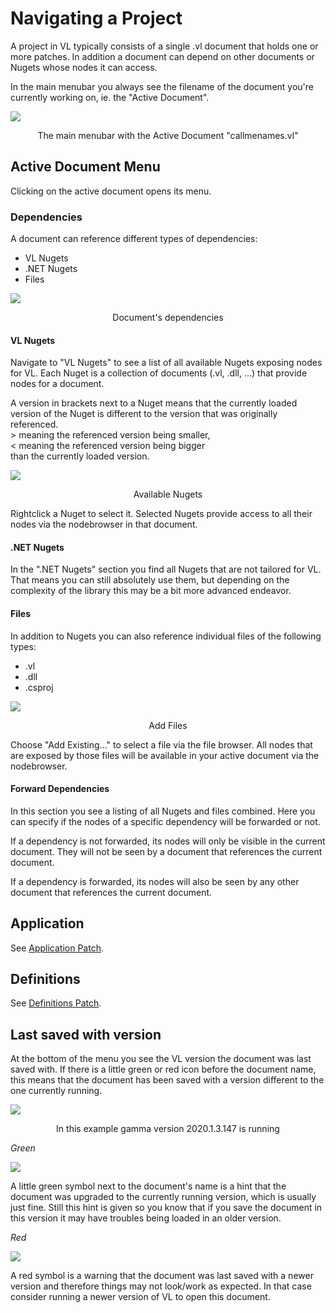 # Navigating a Project

A project in VL typically consists of a single .vl document that holds one or more patches. In addition a document can depend on other documents or Nugets whose nodes it can access.

In the main menubar you always see the filename of the document you're currently working on, ie. the "Active Document".

![](../../images/hde/gamma-active_document.png)
<center>The main menubar with the Active Document "callmenames.vl"</center>

## Active Document Menu
Clicking on the active document opens its menu. 

### Dependencies
A document can reference different types of dependencies:

* VL Nugets
* .NET Nugets
* Files

![](../../images/hde/gamma-active_document_menu_dependencies.png)
<center>Document's dependencies</center>

#### VL Nugets
Navigate to "VL Nugets" to see a list of all available Nugets exposing nodes for VL. Each Nuget is a collection of documents (.vl, .dll, ...) that provide nodes for a document. 

A version in brackets next to a Nuget means that the currently loaded version of the Nuget is different to the version that was originally referenced.</br> > meaning the referenced version being smaller,</br> < meaning the referenced version being bigger</br> than the currently loaded version.

![](../../images/hde/gamma-active_document_menu_dependencies_vlnugets.png)
<center>Available Nugets</center>

Rightclick a Nuget to select it. Selected Nugets provide access to all their nodes via the nodebrowser in that document.

#### .NET Nugets

In the ".NET Nugets" section you find all Nugets that are not tailored for VL. That means you can still absolutely use them, but depending on the complexity of the library this may be a bit more advanced endeavor.

#### Files
In addition to Nugets you can also reference individual files of the following types:

* .vl
* .dll
* .csproj

![](../../images/hde/gamma-active_document_menu_dependencies_addfiles.png)
<center>Add Files</center>

Choose "Add Existing..." to select a file via the file browser. All nodes that are exposed by those files will be available in your active document via the nodebrowser.

#### Forward Dependencies
In this section you see a listing of all Nugets and files combined. Here you can specify if the nodes of a specific dependency will be forwarded or not.

If a dependency is not forwarded, its nodes will only be visible in the current document. They will not be seen by a document that references the current document.

If a dependency is forwarded, its nodes will also be seen by any other document that references the current document.

## Application
See [Application Patch](../language/patches.md#application-patch).

## Definitions
See [Definitions Patch](../language/patches.md#definitions-patch).

## Last saved with version
At the bottom of the menu you see the VL version the document was last saved with. If there is a little green or red icon before the document name, this means that the document has been saved with a version different to the one currently running.

![](../../images/hde/gamma-active_document_menu.png)
<center>In this example gamma version 2020.1.3.147 is running</center>

*Green* 

![](../../images/hde/gamma-active_document_menu_savedOlder_line.png)

A little green symbol next to the document's name is a hint that the document was upgraded to the currently running version, which is usually just fine. Still this hint is given so you know that if you save the document in this version it may have troubles being loaded in an older version.

*Red*

![](../../images/hde/gamma-active_document_menu_savedNewer_line.png)

A red symbol is a warning that the document was last saved with a newer version and therefore things may not look/work as expected. In that case consider running a newer version of VL to open this document.
